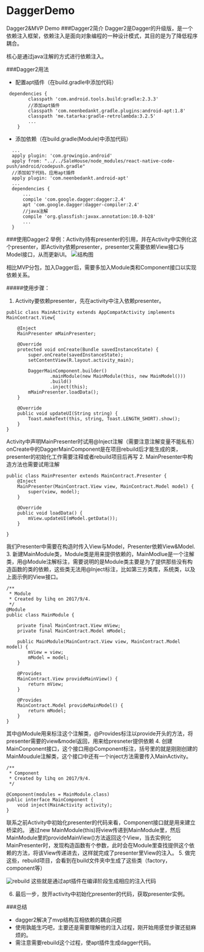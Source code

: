 # DaggerDemo
Dagger2&amp;MVP Demo
###Dagger2简介
Dagger2是Dagger的升级版，是一个依赖注入框架，依赖注入是面向对象编程的一种设计模式，其目的是为了降低程序耦合。

核心是通过java注解的方式进行依赖注入。

###Dagger2用法
* 配置apt插件（在build.gradle中添加代码）
```
 dependencies {
        classpath 'com.android.tools.build:gradle:2.3.3'
        //添加apt插件
        classpath 'com.neenbedankt.gradle.plugins:android-apt:1.8'
        classpath 'me.tatarka:gradle-retrolambda:3.2.5'
        ...
    }
```
* 添加依赖（在build.gradle(Module)中添加代码）
```
  ...
  apply plugin: 'com.growingio.android'
  apply from: "../../SaleHouse/node_modules/react-native-code-push/android/codepush.gradle"
  //添加如下代码，应用apt插件
  apply plugin: 'com.neenbedankt.android-apt'
  ...
  dependencies {
      ...
      compile 'com.google.dagger:dagger:2.4'
      apt 'com.google.dagger:dagger-compiler:2.4'
      //java注解
      compile 'org.glassfish:javax.annotation:10.0-b28'
      ...
  }
```
###使用Dagger2
举例：Activity持有presenter的引用，并在Activity中实例化这个presenter，即Activity依赖presenter，presenter又需要依赖View接口与Model接口，从而更新UI。
![结构图](http://upload-images.jianshu.io/upload_images/7752337-96a025c133293c91.png?imageMogr2/auto-orient/strip%7CimageView2/2/w/1240)

相比MVP分包，加入Dagger后，需要多加入Module类和Component接口以实现依赖关系。

#####使用步骤：
1. Activity要依赖presenter，先在activity中注入依赖presenter。
```
public class MainActivity extends AppCompatActivity implements MainContract.View{

    @Inject
    MainPresenter mMainPresenter;

    @Override
    protected void onCreate(Bundle savedInstanceState) {
        super.onCreate(savedInstanceState);
        setContentView(R.layout.activity_main);

        DaggerMainComponent.builder()
                .mainModule(new MainModule(this, new MainModel()))
                .build()
                .inject(this);
        mMainPresenter.loadData();
    }

    @Override
    public void updateUI(String string) {
        Toast.makeText(this, string, Toast.LENGTH_SHORT).show();
    }
}
```
Activity中声明MainPresenter时试用@Inject注解（需要注意注解变量不能私有）
onCreate中的DaggerMainComponent是在项目rebuild后才能生成的类，presenter的初始化工作需要注释或者rebuild项目后再写
2. MainPresenter中构造方法也需要试用注解
```
public class MainPresenter extends MainContract.Presenter {
    @Inject
    MainPresenter(MainContract.View view, MainContract.Model model) {
        super(view, model);
    }

    @Override
    public void loadData() {
        mView.updateUI(mModel.getData());
    }

}
```
我们Presenter中需要在构造时传入View与Model，Presenter依赖View&Model.
3. 新建MainModule类，Module类是用来提供依赖的，MainModlue是一个注解类，用@Module注解标注，需要说明的是Module类主要是为了提供那些没有构造函数的类的依赖，这些类无法用@Inject标注，比如第三方类库，系统类，以及上面示例的View接口。
```
/**
 * Module
 * Created by lihq on 2017/9/4.
 */
@Module
public class MainModule {
    
    private final MainContract.View mView;
    private final MainContract.Model mModel;

    public MainModule(MainContract.View view, MainContract.Model model) {
        mView = view;
        mModel = model;
    }

    @Provides
    MainContract.View provideMainView() {
        return mView;
    }

    @Provides
    MainContract.Model provideMainModel() {
        return mModel;
    }
}
```
其中@Module用来标注这个注解类，@Provides标注以provide开头的方法，将presenter需要的view&model返回，用来给presneter提供依赖
4. 创建MainConponent接口，这个接口用@Component标注，括号里的就是刚刚创建的MainMoudule注解类，这个接口中还有一个inject方法需要传入MainActivity。
```
/**
 * Component
 * Created by lihq on 2017/9/4.
 */

@Component(modules = MainModule.class)
public interface MainComponent {
    void inject(MainActivity activity);
}
```
联系之前Activity中初始化presenter的代码来看，Component接口就是用来建立桥梁的。
通过new MainModule(this)将view传递到MainModule里，然后MainModule里的provideMainView()方法返回这个View，当去实例化MainPresenter时，发现构造函数有个参数，此时会在Module里查找提供这个依赖的方法，将该View传递进去，这样就完成了presenter里View的注入。
5. 做完这些，rebuild项目，会看到在build文件夹中生成了这些类（factory，component等）


![rebuild](http://upload-images.jianshu.io/upload_images/7752337-3df2e8e6dffdc344.png?imageMogr2/auto-orient/strip%7CimageView2/2/w/1240)
这些就是通过apt插件在编译阶段生成相应的注入代码

6. 最后一步，放开activity中初始化presenter的代码，获取presenter实例。

###总结
* dagger2解决了mvp结构互相依赖的耦合问题
* 使用孰能生巧吧，主要还是需要理解他的注入过程，刚开始用感觉步骤还挺麻烦的。
* 需注意需要rebuild这个过程，使apt插件生成dagger代码。
